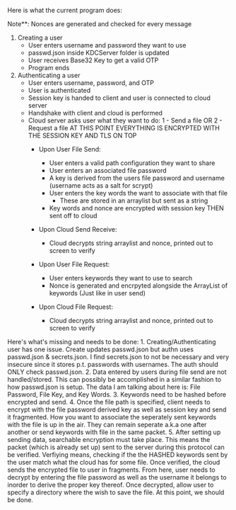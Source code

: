 Here is what the current program does:

Note**: Nonces are generated and checked for every message

1. Creating a user
	- User enters username and password they want to use
	- passwd.json inside KDCServer folder is updated
	- User receives Base32 Key to get a valid OTP 
	- Program ends
2. Authenticating a user
	- User enters username, password, and OTP
	- User is authenticated 
	- Session key is handed to client and user is connected to cloud server
	- Handshake with client and cloud is performed
	- Cloud server asks user what they want to do: 1 - Send a file OR 2 - Request a file
		AT THIS POINT EVERYTHING IS ENCRYPTED WITH THE SESSION KEY AND TLS ON TOP
		- Upon User File Send:
			- User enters a valid path configuration they want to share
			- User enters an associated file password
			- A key is derived from the users file password and username (username acts as a salt for scrypt)
			- User enters the key words the want to associate with that file
				- These are stored in an arraylist but sent as a string
			- Key words and nonce are encrypted with session key THEN sent off to cloud
		- Upon Cloud Send Receive:
			- Cloud decrypts string arraylist and nonce, printed out to screen to verify

		- Upon User File Request:
			- User enters keywords they want to use to search
			- Nonce is generated and encrpyted alongside the ArrayList<String> of keywords (Just like in user send)
		- Upon Cloud File Request:
			- Cloud decrypts string arraylist and nonce, printed out to screen to verify

Here's what's missing and needs to be done:
	1. Creating/Authenticating user has one issue. Create updates passwd.json but authn uses passwd.json & secrets.json.
	   I find secrets.json to not be necessary and very insecure since it stores p.t. passwords with usernames. The auth
	   should ONLY check passwd.json. 
	2. Data entered by users during file send are not handled/stored. This can possibly be accomplished in a similar fashion
	   to how passwd.json is setup. The data I am talking about here is: File Password, File Key, and Key Words.
	3. Keywords need to be hashed before encrypted and send.
	4. Once the file path is specified, client needs to encrypt with the file password derived key as well as session key and send it fragmented.
	   How you want to associate the seperately sent keywords with the file is up in the air. They can remain seperate a.k.a one after another 
           or send keywords with file in the same packet.
	5. After setting up sending data, searchable encryption must take place. This means the packet (which is already set up) sent to the server
           during this protocol can be verified. Verfiying means, checking if the the HASHED keywords sent by the user match what the cloud has for some file.
           Once verified, the cloud sends the encrypted file to user in fragments. From here, user needs to decrypt by entering the file password as well as the
           username it belongs to inorder to derive the proper key thereof. Once decrypted, allow user to specify a directory where the wish to save the file.
           At this point, we should be done. 
